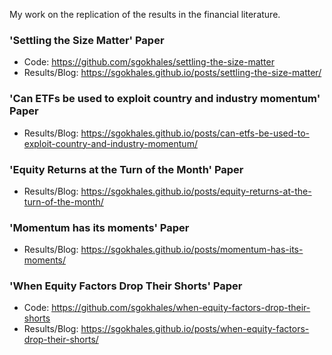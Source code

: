 

My work on the replication of the results in the financial literature.  

### 'Settling the Size Matter' Paper  

- Code: https://github.com/sgokhales/settling-the-size-matter  
- Results/Blog: https://sgokhales.github.io/posts/settling-the-size-matter/  

### 'Can ETFs be used to exploit country and industry momentum' Paper

- Results/Blog: https://sgokhales.github.io/posts/can-etfs-be-used-to-exploit-country-and-industry-momentum/

### 'Equity Returns at the Turn of the Month' Paper

- Results/Blog: https://sgokhales.github.io/posts/equity-returns-at-the-turn-of-the-month/   

### 'Momentum has its moments' Paper

- Results/Blog: https://sgokhales.github.io/posts/momentum-has-its-moments/  


### 'When Equity Factors Drop Their Shorts' Paper   

- Code: https://github.com/sgokhales/when-equity-factors-drop-their-shorts   
- Results/Blog: https://sgokhales.github.io/posts/when-equity-factors-drop-their-shorts/    

